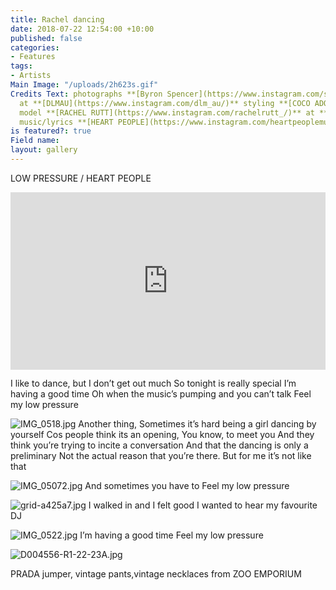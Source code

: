 ```yaml
---
title: Rachel dancing
date: 2018-07-22 12:54:00 +10:00
published: false
categories:
- Features
tags:
- Artists
Main Image: "/uploads/2h623s.gif"
Credits Text: photographs **[Byron Spencer](https://www.instagram.com/spencernotspencer/)**
  at **[DLMAU](https://www.instagram.com/dlm_au/)** styling **[COCO ADORJANY](https://www.instagram.com/cocoadorjany/)**
  model **[RACHEL RUTT](https://www.instagram.com/rachelrutt_/)** at **[CHIC](https://www.instagram.com/chic_management/)**
  music/lyrics **[HEART PEOPLE](https://www.instagram.com/heartpeoplemusic/)**
is featured?: true
Field name: 
layout: gallery
---
```


LOW PRESSURE / HEART PEOPLE
<div style="padding:56.25% 0 0 0;position:relative;"><iframe src="https://player.vimeo.com/video/286938413?autoplay=1&title=0&byline=0&portrait=0" style="position:absolute;top:0;left:0;width:100%;height:100%;" frameborder="0" webkitallowfullscreen mozallowfullscreen allowfullscreen></iframe></div><script src="https://player.vimeo.com/api/player.js"></script>
                                                       
I like to dance, but I don’t get out much
So tonight is really special
I’m having a good time
Oh when the music’s pumping and you can’t talk Feel my low pressure

![IMG_0518.jpg](/uploads/IMG_0518.jpg)
Another thing,
Sometimes it’s hard being a girl dancing by yourself Cos people think its an opening,
You know, to meet you
And they think you’re trying to incite a conversation And that the dancing is only a preliminary
Not the actual reason that you’re there.
But for me it’s not like that

![IMG_05072.jpg](/uploads/IMG_05072.jpg)
And sometimes you have to Feel my low pressure

![grid-a425a7.jpg](/uploads/grid-a425a7.jpg)
I walked in and I felt good
I wanted to hear my favourite DJ

![IMG_0522.jpg](/uploads/IMG_0522.jpg)
I’m having a good time Feel my low pressure

![D004556-R1-22-23A.jpg](/uploads/D004556-R1-22-23A.jpg)

PRADA jumper, vintage pants,vintage necklaces from ZOO EMPORIUM